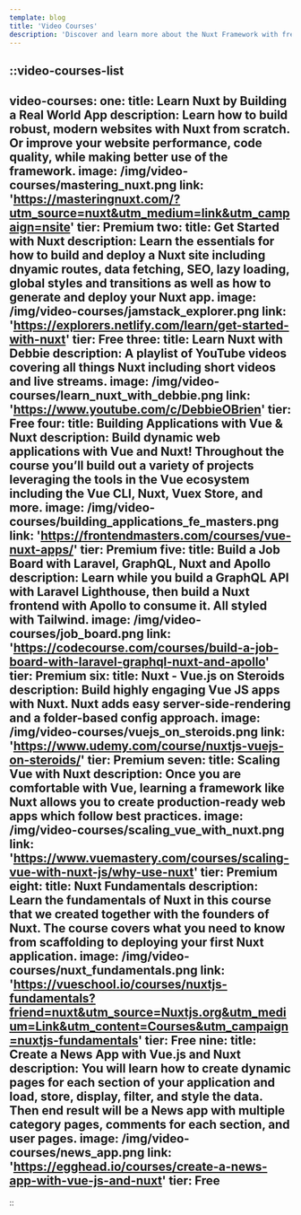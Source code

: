 ```yaml
---
template: blog
title: 'Video Courses'
description: 'Discover and learn more about the Nuxt Framework with free and premium video courses.'
---
```

::video-courses-list
---
video-courses:
  one:
    title: Learn Nuxt by Building a Real World App
    description: Learn how to build robust, modern websites with Nuxt from scratch. Or improve your website performance, code quality, while making better use of the framework.
    image: /img/video-courses/mastering_nuxt.png
    link: 'https://masteringnuxt.com/?utm_source=nuxt&utm_medium=link&utm_campaign=nsite'
    tier: Premium
  two:
    title: Get Started with Nuxt
    description: Learn the essentials for how to build and deploy a Nuxt site including dnyamic routes, data fetching, SEO, lazy loading, global styles and transitions as well as how to generate and deploy your Nuxt app.
    image: /img/video-courses/jamstack_explorer.png
    link: 'https://explorers.netlify.com/learn/get-started-with-nuxt'
    tier: Free
  three:
    title: Learn Nuxt with Debbie
    description: A playlist of YouTube videos covering all things Nuxt including short videos and live streams.
    image: /img/video-courses/learn_nuxt_with_debbie.png
    link: 'https://www.youtube.com/c/DebbieOBrien'
    tier: Free
  four:
    title: Building Applications with Vue & Nuxt
    description: Build dynamic web applications with Vue and Nuxt! Throughout the course you’ll build out a variety of projects leveraging the tools in the Vue ecosystem including the Vue CLI, Nuxt, Vuex Store, and more.
    image: /img/video-courses/building_applications_fe_masters.png
    link: 'https://frontendmasters.com/courses/vue-nuxt-apps/'
    tier: Premium
  five:
    title: Build a Job Board with Laravel, GraphQL, Nuxt and Apollo
    description: Learn while you build a GraphQL API with Laravel Lighthouse, then build a Nuxt frontend with Apollo to consume it. All styled with Tailwind.
    image: /img/video-courses/job_board.png
    link: 'https://codecourse.com/courses/build-a-job-board-with-laravel-graphql-nuxt-and-apollo'
    tier: Premium
  six:
    title: Nuxt - Vue.js on Steroids
    description: Build highly engaging Vue JS apps with Nuxt. Nuxt adds easy server-side-rendering and a folder-based config approach.
    image: /img/video-courses/vuejs_on_steroids.png
    link: 'https://www.udemy.com/course/nuxtjs-vuejs-on-steroids/'
    tier: Premium
  seven:
    title: Scaling Vue with Nuxt
    description: Once you are comfortable with Vue, learning a framework like Nuxt allows you to create production-ready web apps which follow best practices.
    image: /img/video-courses/scaling_vue_with_nuxt.png
    link: 'https://www.vuemastery.com/courses/scaling-vue-with-nuxt-js/why-use-nuxt'
    tier: Premium
  eight:
    title: Nuxt Fundamentals
    description: Learn the fundamentals of Nuxt in this course that we created together with the founders of Nuxt. The course covers what you need to know from scaffolding to deploying your first Nuxt application.
    image: /img/video-courses/nuxt_fundamentals.png
    link: 'https://vueschool.io/courses/nuxtjs-fundamentals?friend=nuxt&utm_source=Nuxtjs.org&utm_medium=Link&utm_content=Courses&utm_campaign=nuxtjs-fundamentals'
    tier: Free
  nine:
    title: Create a News App with Vue.js and Nuxt
    description: You will learn how to create dynamic pages for each section of your application and load, store, display, filter, and style the data. Then end result will be a News app with multiple category pages, comments for each section, and user pages.
    image: /img/video-courses/news_app.png
    link: 'https://egghead.io/courses/create-a-news-app-with-vue-js-and-nuxt'
    tier: Free
---
::
